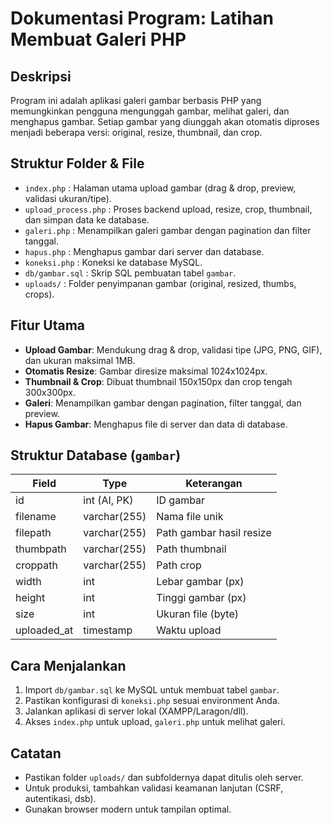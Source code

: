 # Dokumentasi Program: Latihan Membuat Galeri PHP

## Deskripsi
Program ini adalah aplikasi galeri gambar berbasis PHP yang memungkinkan pengguna mengunggah gambar, melihat galeri, dan menghapus gambar. Setiap gambar yang diunggah akan otomatis diproses menjadi beberapa versi: original, resize, thumbnail, dan crop.

## Struktur Folder & File
- `index.php` : Halaman utama upload gambar (drag & drop, preview, validasi ukuran/tipe).
- `upload_process.php` : Proses backend upload, resize, crop, thumbnail, dan simpan data ke database.
- `galeri.php` : Menampilkan galeri gambar dengan pagination dan filter tanggal.
- `hapus.php` : Menghapus gambar dari server dan database.
- `koneksi.php` : Koneksi ke database MySQL.
- `db/gambar.sql` : Skrip SQL pembuatan tabel `gambar`.
- `uploads/` : Folder penyimpanan gambar (original, resized, thumbs, crops).

## Fitur Utama
- **Upload Gambar**: Mendukung drag & drop, validasi tipe (JPG, PNG, GIF), dan ukuran maksimal 1MB.
- **Otomatis Resize**: Gambar diresize maksimal 1024x1024px.
- **Thumbnail & Crop**: Dibuat thumbnail 150x150px dan crop tengah 300x300px.
- **Galeri**: Menampilkan gambar dengan pagination, filter tanggal, dan preview.
- **Hapus Gambar**: Menghapus file di server dan data di database.

## Struktur Database (`gambar`)
| Field       | Type         | Keterangan                |
|-------------|--------------|---------------------------|
| id          | int (AI, PK) | ID gambar                 |
| filename    | varchar(255) | Nama file unik            |
| filepath    | varchar(255) | Path gambar hasil resize  |
| thumbpath   | varchar(255) | Path thumbnail            |
| croppath    | varchar(255) | Path crop                 |
| width       | int          | Lebar gambar (px)         |
| height      | int          | Tinggi gambar (px)        |
| size        | int          | Ukuran file (byte)        |
| uploaded_at | timestamp    | Waktu upload              |

## Cara Menjalankan
1. Import `db/gambar.sql` ke MySQL untuk membuat tabel `gambar`.
2. Pastikan konfigurasi di `koneksi.php` sesuai environment Anda.
3. Jalankan aplikasi di server lokal (XAMPP/Laragon/dll).
4. Akses `index.php` untuk upload, `galeri.php` untuk melihat galeri.

## Catatan
- Pastikan folder `uploads/` dan subfoldernya dapat ditulis oleh server.
- Untuk produksi, tambahkan validasi keamanan lanjutan (CSRF, autentikasi, dsb).
- Gunakan browser modern untuk tampilan optimal.
